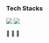 ### Tech Stacks

<img src="https://img.shields.io/badge/Python-3766AB?style=flat-square&logo=Python&logoColor=white"/></a>
<img src="https://img.shields.io/badge/PyTorch_3766AB?style=flat-square&logo=PyTorch&logoColor=critical"/></a>

🥇
🥈
🥉
